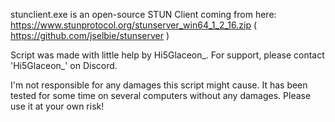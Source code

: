 stunclient.exe is an open-source STUN Client coming from here: https://www.stunprotocol.org/stunserver_win64_1_2_16.zip ( https://github.com/jselbie/stunserver )

Script was made with little help by Hi5Glaceon_. For support, please contact 'Hi5Glaceon_' on Discord.


I'm not responsible for any damages this script might cause. It has been tested for some time on several computers without any damages. Please use it at your own risk!
